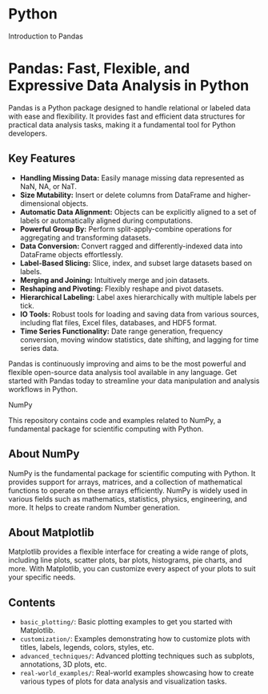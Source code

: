 # Python
Introduction to Pandas
# Pandas: Fast, Flexible, and Expressive Data Analysis in Python

Pandas is a Python package designed to handle relational or labeled data with ease and flexibility. It provides fast and efficient data structures for practical data analysis tasks, making it a fundamental tool for Python developers.

## Key Features

- **Handling Missing Data:** Easily manage missing data represented as NaN, NA, or NaT.
- **Size Mutability:** Insert or delete columns from DataFrame and higher-dimensional objects.
- **Automatic Data Alignment:** Objects can be explicitly aligned to a set of labels or automatically aligned during computations.
- **Powerful Group By:** Perform split-apply-combine operations for aggregating and transforming datasets.
- **Data Conversion:** Convert ragged and differently-indexed data into DataFrame objects effortlessly.
- **Label-Based Slicing:** Slice, index, and subset large datasets based on labels.
- **Merging and Joining:** Intuitively merge and join datasets.
- **Reshaping and Pivoting:** Flexibly reshape and pivot datasets.
- **Hierarchical Labeling:** Label axes hierarchically with multiple labels per tick.
- **IO Tools:** Robust tools for loading and saving data from various sources, including flat files, Excel files, databases, and HDF5 format.
- **Time Series Functionality:** Date range generation, frequency conversion, moving window statistics, date shifting, and lagging for time series data.

Pandas is continuously improving and aims to be the most powerful and flexible open-source data analysis tool available in any language. Get started with Pandas today to streamline your data manipulation and analysis workflows in Python.

  NumPy 

This repository contains code and examples related to NumPy, a fundamental package for scientific computing with Python.

## About NumPy

NumPy is the fundamental package for scientific computing with Python. It provides support for arrays, matrices, and a collection of mathematical functions to operate on these arrays efficiently. NumPy is widely used in various fields such as mathematics, statistics, physics, engineering, and more. It helps to create random Number generation. 

## About Matplotlib
Matplotlib provides a flexible interface for creating a wide range of plots, including line plots, scatter plots, bar plots, histograms, pie charts, and more. With Matplotlib, you can customize every aspect of your plots to suit your specific needs.

## Contents

- `basic_plotting/`: Basic plotting examples to get you started with Matplotlib.
- `customization/`: Examples demonstrating how to customize plots with titles, labels, legends, colors, styles, etc.
- `advanced_techniques/`: Advanced plotting techniques such as subplots, annotations, 3D plots, etc.
- `real-world_examples/`: Real-world examples showcasing how to create various types of plots for data analysis and visualization tasks.
